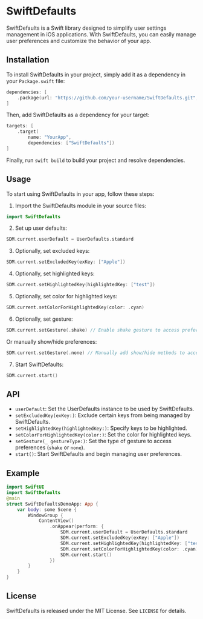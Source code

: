 # SwiftDefaults

SwiftDefaults is a Swift library designed to simplify user settings management in iOS applications. With SwiftDefaults, you can easily manage user preferences and customize the behavior of your app.

## Installation

To install SwiftDefaults in your project, simply add it as a dependency in your `Package.swift` file:

```swift
dependencies: [
    .package(url: "https://github.com/your-username/SwiftDefaults.git", from: "1.0.0")
]
```

Then, add SwiftDefaults as a dependency for your target:

```swift
targets: [
    .target(
        name: "YourApp",
        dependencies: ["SwiftDefaults"])
]
```

Finally, run `swift build` to build your project and resolve dependencies.

## Usage

To start using SwiftDefaults in your app, follow these steps:

1. Import the SwiftDefaults module in your source files:

```swift
import SwiftDefaults
```

2. Set up user defaults:

```swift
SDM.current.userDefault = UserDefaults.standard
```

3. Optionally, set excluded keys:

```swift
SDM.current.setExcludedKey(exKey: ["Apple"])
```

4. Optionally, set highlighted keys:

```swift
SDM.current.setHighlightedKey(highlightedKey: ["test"])
```

5. Optionally, set color for highlighted keys:

```swift
SDM.current.setColorForHighlightedKey(color: .cyan)
```

6. Optionally, set gesture:

```swift
SDM.current.setGesture(.shake) // Enable shake gesture to access preferences from anywhere in the app
```

Or manually show/hide preferences:

```swift
SDM.current.setGesture(.none) // Manually add show/hide methods to access preferences
```

7. Start SwiftDefaults:

```swift
SDM.current.start()
```

## API

- `userDefault`: Set the UserDefaults instance to be used by SwiftDefaults.
- `setExcludedKey(exKey:)`: Exclude certain keys from being managed by SwiftDefaults.
- `setHighlightedKey(highlightedKey:)`: Specify keys to be highlighted.
- `setColorForHighlightedKey(color:)`: Set the color for highlighted keys.
- `setGesture(_ gestureType:)`: Set the type of gesture to access preferences (`shake` or `none`).
- `start()`: Start SwiftDefaults and begin managing user preferences.

## Example

```swift
import SwiftUI
import SwiftDefaults
@main
struct SwiftDefaultsDemoApp: App {
    var body: some Scene {
        WindowGroup {
            ContentView()
                .onAppear(perform: {
                    SDM.current.userDefault = UserDefaults.standard
                    SDM.current.setExcludedKey(exKey: ["Apple"])
                    SDM.current.setHighlightedKey(highlightedKey: ["test"])
                    SDM.current.setColorForHighlightedKey(color: .cyan)
                    SDM.current.start()
                })
        }
    }
}
```

## License

SwiftDefaults is released under the MIT License. See `LICENSE` for details.
